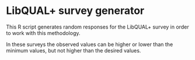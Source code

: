 # LibQUAL+ survey generator
This R script generates random responses for the LibQUAL+ survey in order to work with this methodology.

In these surveys the observed values can be higher or lower than the minimum values, but not higher than the desired values.
